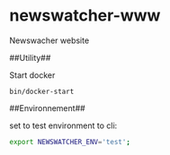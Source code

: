 # newswatcher-www
Newswacher website

##Utility##

Start docker

```
bin/docker-start
```

##Environnement##

set to test environment to cli:

```bash
export NEWSWATCHER_ENV='test';
```

